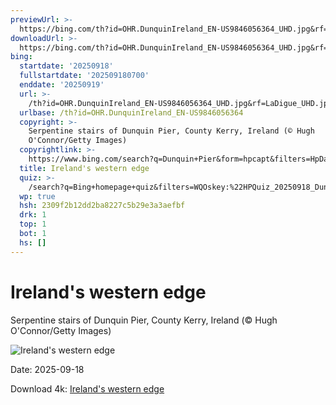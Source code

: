```yaml
---
previewUrl: >-
  https://bing.com/th?id=OHR.DunquinIreland_EN-US9846056364_UHD.jpg&rf=LaDigue_UHD.jpg&pid=hp&w=1024&h=576&rs=1&c=4
downloadUrl: >-
  https://bing.com/th?id=OHR.DunquinIreland_EN-US9846056364_UHD.jpg&rf=LaDigue_UHD.jpg&pid=hp&w=3840&h=2160&rs=1&c=4
bing:
  startdate: '20250918'
  fullstartdate: '202509180700'
  enddate: '20250919'
  url: >-
    /th?id=OHR.DunquinIreland_EN-US9846056364_UHD.jpg&rf=LaDigue_UHD.jpg&pid=hp&w=3840&h=2160&rs=1&c=4
  urlbase: /th?id=OHR.DunquinIreland_EN-US9846056364
  copyright: >-
    Serpentine stairs of Dunquin Pier, County Kerry, Ireland (© Hugh
    O'Connor/Getty Images)
  copyrightlink: >-
    https://www.bing.com/search?q=Dunquin+Pier&form=hpcapt&filters=HpDate%3a%2220250918_0700%22
  title: Ireland's western edge
  quiz: >-
    /search?q=Bing+homepage+quiz&filters=WQOskey:%22HPQuiz_20250918_DunquinIreland%22&FORM=HPQUIZ
  wp: true
  hsh: 2309f2b12dd2ba8227c5b29e3a3aefbf
  drk: 1
  top: 1
  bot: 1
  hs: []
---
```

# Ireland's western edge

Serpentine stairs of Dunquin Pier, County Kerry, Ireland (© Hugh O'Connor/Getty Images)

![Ireland's western edge](https://bing.com/th?id=OHR.DunquinIreland_EN-US9846056364_UHD.jpg&rf=LaDigue_UHD.jpg&pid=hp&w=1024&h=576&rs=1&c=4)

Date: 2025-09-18

Download 4k: [Ireland's western edge](https://bing.com/th?id=OHR.DunquinIreland_EN-US9846056364_UHD.jpg&rf=LaDigue_UHD.jpg&pid=hp&w=3840&h=2160&rs=1&c=4)
